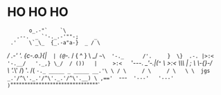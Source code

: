 # HO HO HO
           o_.-"`    `\
       .--.  _ `'-._.-'""-;     _
     .'    \`_\_  {_.-a"a-}  _ / \
   _/     .-'  '. {c-._o_.){\|`  |
  (@`-._ /       \{    ^  } \\ _/
   `~\  '-._      /'.     }  \}  .-.
     |>:<   '-.__/   '._,} \_/  / ())  
     |     >:<   `'---. ____'-.|(`"`
     \            >:<  \\_\\_\ | ;
      \                 \\-{}-\/  \
       \                 '._\\'   /)
        '.                       /(
          `-._ _____ _ _____ __.'\ \
            / \     / \     / \   \ \ 
     jgs _.'/^\'._.'/^\'._.'/^\'.__) \
     ,=='  `---`   '---'   '---'      )
     `"""""""""""""""""""""""""""""""`
